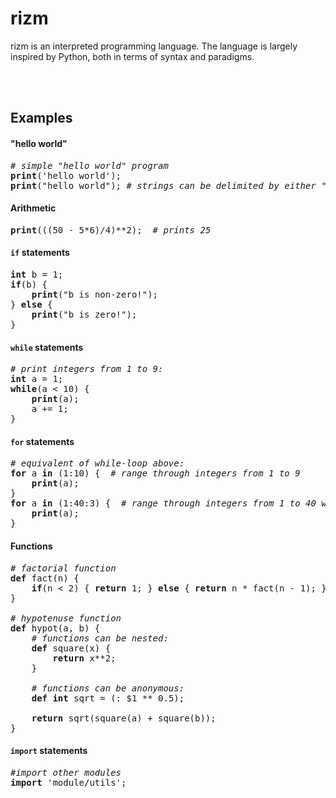 <h1>rizm</h1>

rizm is an interpreted programming language. The language is largely inspired by Python, both in terms of syntax and paradigms.


<br>
<br>


Examples
--------

#### "hello world"

<pre>
<i># simple "hello world" program</i>
<b>print</b>('hello world'); 
<b>print</b>("hello world"); <i># strings can be delimited by either " or '</i>
</pre>

#### Arithmetic

<pre>
<b>print</b>(((50 - 5*6)/4)**2);  <i># prints 25</i>
</pre>

#### `if` statements

<pre>
<b>int</b> b = 1;
<b>if</b>(b) {
    <b>print</b>("b is non-zero!");
} <b>else</b> {
    <b>print</b>("b is zero!");
}
</pre>

#### `while` statements

<pre>
<i># print integers from 1 to 9:</i>
<b>int</b> a = 1;
<b>while</b>(a < 10) {
    <b>print</b>(a);
    a += 1;
}
</pre>

#### `for` statements

<pre>
<i># equivalent of while-loop above:</i>
<b>for</b> a <b>in</b> (1:10) {  <i># range through integers from 1 to 9</i>
    <b>print</b>(a);
}
<b>for</b> a <b>in</b> (1:40:3) {  <i># range through integers from 1 to 40 with a step of 3</i>
    <b>print</b>(a);
}
</pre>

#### Functions

<pre>
<i># factorial function</i>
<b>def</b> fact(n) {
    <b>if</b>(n < 2) { <b>return</b> 1; } <b>else</b> { <b>return</b> n * fact(n - 1); }
}

<i># hypotenuse function</i>
<b>def</b> hypot(a, b) {
    <i># functions can be nested:</i>
    <b>def</b> square(x) {
        <b>return</b> x**2;
    }

    <i># functions can be anonymous:</i>
    <b>def int</b> sqrt = (: $1 ** 0.5);

    <b>return</b> sqrt(square(a) + square(b));
}
</pre>

#### `import` statements

<pre>
<i>#import other modules</i>
<b>import</b> 'module/utils';
</pre>